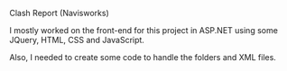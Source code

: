 ﻿Clash Report (Navisworks)

I mostly worked on the front-end for this project in ASP.NET using some JQuery, HTML, CSS and JavaScript.

Also, I needed to create some code to handle the folders and XML files.

